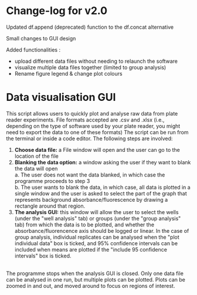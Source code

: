 # Change-log for v2.0  
Updated df.append (deprecated) function to the df.concat alternative 

Small changes to GUI design

Added functionalities : 
- upload different data files without needing to relaunch the software
- visualize multiple data files together (limited to group analysis)
- Rename figure legend & change plot colours 



# Data visualisation GUI
This script allows users to quickly plot and analyse raw data from plate reader experiments. File formats accepted are .csv and .xlsx (i.e., depending on the type of software used by your plate reader, you might need to export the data to one of these formats)
The script can be run from the terminal or inside a code editor. The following steps are involved: <br>
1. **Choose data file:** a File window will open and the user can go to the location of the file
2. **Blanking the data option:** a window asking the user if they want to blank the data will open <br>
a. The user does not want the data blanked, in which case the programme proceeds to step 3 <br>
b. The user wants to blank the data, in which case, all data is plotted in a single window and the user is asked to select the part of the graph that represents background absorbance/fluorescence by drawing a rectangle around that region.
3. **The analysis GUI:** this window will allow the user to select the wells (under the "well analysis" tab) or groups (under the "group analysis" tab) from which the data is to be plotted, and whether the absorbance/fluorencence axis should be logged or linear. In the case of group analysis, individual replicates can be analysed when the "plot individual data" box is ticked, and 95% confidence intervals can be included when means are plotted if the "include 95 confidence intervals" box is ticked.
<br>
The programme stops when the analysis GUI is closed. Only one data file can be analysed in one run, but multiple plots can be plotted. Plots can be zoomed in and out, and moved around to focus on regions of interest.
